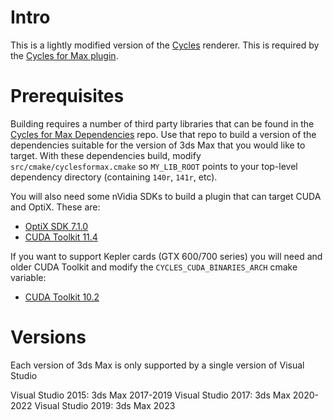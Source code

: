 # Intro

This is a lightly modified version of the [Cycles](https://www.cycles-renderer.org/) renderer. This is required by the [Cycles for Max plugin](https://github.com/jlwitthuhn/cyclesformax-opensource).

# Prerequisites

Building requires a number of third party libraries that can be found in the [Cycles for Max Dependencies](https://github.com/jlwitthuhn/cyclesformax-dependencies) repo. Use that repo to build a version of the dependencies suitable for the version of 3ds Max that you would like to target. With these dependencies build, modify `src/cmake/cyclesformax.cmake` so `MY_LIB_ROOT` points to your top-level dependency directory (containing `140r`, `141r`, etc).

You will also need some nVidia SDKs to build a plugin that can target CUDA and OptiX. These are:
* [OptiX SDK 7.1.0](https://developer.nvidia.com/designworks/optix/downloads/legacy)
* [CUDA Toolkit 11.4](https://developer.nvidia.com/cuda-11-4-0-download-archive)

If you want to support Kepler cards (GTX 600/700 series) you will need and older CUDA Toolkit and modify the `CYCLES_CUDA_BINARIES_ARCH` cmake variable:
* [CUDA Toolkit 10.2](https://developer.nvidia.com/cuda-10.2-download-archive)

# Versions

Each version of 3ds Max is only supported by a single version of Visual Studio

Visual Studio 2015: 3ds Max 2017-2019
Visual Studio 2017: 3ds Max 2020-2022
Visual Studio 2019: 3ds Max 2023
